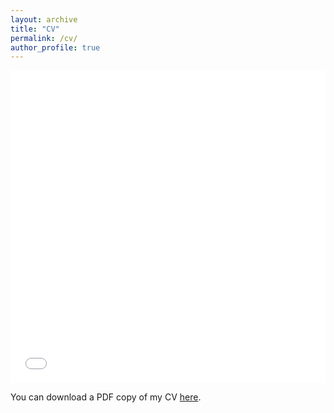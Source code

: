 ```yaml
---
layout: archive
title: "CV"
permalink: /cv/
author_profile: true
---
```


<iframe src="/files/pdf/Yushang_PhD_UB_CV.pdf" width="100%" height="500" frameborder="no" border="0" marginwidth="0" marginheight="0"></iframe>

You can download a PDF copy of my CV [here](/files/pdf/Yushang_PhD_UB_CV.pdf).

